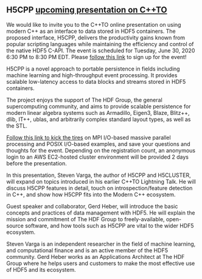 
## H5CPP [upcoming presentation on C++TO](https://www.google.com/url?q=https://www.meetup.com/CPPTORONTO/events/270916922/&sa=D&ust=1591116515783000)

We would like to invite you to the C++TO online presentation on using modern C++ as an interface to data stored in HDF5 containers. The proposed interface, H5CPP, delivers the productivity gains known from popular scripting languages while maintaining the efficiency and control of the native HDF5 C-API. The event is scheduled for Tuesday, June 30, 2020 6:30 PM to 8:30 PM EDT. Please [follow this link](https://www.google.com/url?q=https://www.meetup.com/CPPTORONTO/events/270916922/&sa=D&ust=1591116515783000) to sign up for the event!


H5CPP is a novel approach to portable persistence in fields including machine learning and high-throughput event processing. It provides scalable low-latency access to data blocks and streams stored in HDF5 containers.


The project enjoys the support of The HDF Group, the general supercomputing community, and aims to provide scalable persistence for modern linear algebra systems such as Armadillo, Eigen3, Blaze, Blitz++, dlib, IT++, ublas,  and arbitrarily complex standard layout types, as well as the STL.


[Follow this link to kick the tires](https://www.google.com/url?q=https://www.meetup.com/CPPTORONTO/events/270916922/&sa=D&ust=1591116515783000) on MPI I/O-based massive parallel processing and POSIX I/O-based examples, and save your questions and thoughts for the event. Depending on the registration count, an anonymous login to an AWS EC2-hosted cluster environment will be provided 2 days before the presentation.


In this presentation, Steven Varga, the author of H5CPP and H5CLUSTER, will expand on topics introduced in his earlier C++TO Lightning Talk. He will discuss H5CPP features in detail, touch on introspection/feature detection in C++, and show how H5CPP fits into the Modern C++ ecosystem.


Guest speaker and collaborator, Gerd Heber, will introduce the basic concepts and practices of data management with HDF5. He will explain the mission and commitment of The HDF Group to freely-available, open-source software, and how tools such as H5CPP are vital to the wider HDF5 ecosystem.


Steven Varga is an independent researcher in the field of machine learning, and computational finance and is an active member of the HDF5 community. Gerd Heber works as an Applications Architect at The HDF Group where he helps users and customers to make the most effective use of HDF5 and its ecosystem.

